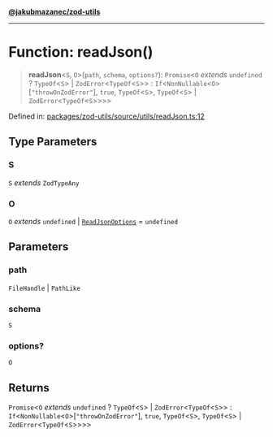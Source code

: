 [**@jakubmazanec/zod-utils**](../README.md)

---

# Function: readJson()

> **readJson**\<`S`, `O`\>(`path`, `schema`, `options?`): `Promise`\<`O` _extends_ `undefined` ?
> `TypeOf`\<`S`\> \| `ZodError`\<`TypeOf`\<`S`\>\> :
> `If`\<`NonNullable`\<`O`\>\[`"throwOnZodError"`\], `true`, `TypeOf`\<`S`\>, `TypeOf`\<`S`\> \|
> `ZodError`\<`TypeOf`\<`S`\>\>\>\>

Defined in:
[packages/zod-utils/source/utils/readJson.ts:12](https://github.com/jakubmazanec/tools/blob/d956cf350ae3e6bad1df754a19dfbabb088c1451/packages/zod-utils/source/utils/readJson.ts#L12)

## Type Parameters

### S

`S` _extends_ `ZodTypeAny`

### O

`O` _extends_ `undefined` \| [`ReadJsonOptions`](../interfaces/ReadJsonOptions.md) = `undefined`

## Parameters

### path

`FileHandle` | `PathLike`

### schema

`S`

### options?

`O`

## Returns

`Promise`\<`O` _extends_ `undefined` ? `TypeOf`\<`S`\> \| `ZodError`\<`TypeOf`\<`S`\>\> :
`If`\<`NonNullable`\<`O`\>\[`"throwOnZodError"`\], `true`, `TypeOf`\<`S`\>, `TypeOf`\<`S`\> \|
`ZodError`\<`TypeOf`\<`S`\>\>\>\>
